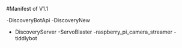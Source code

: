 #Manifest of V1.1

-DiscoveryBotApi
-DiscoveryNew
- DiscoveryServer
-ServoBlaster
-raspberry_pi_camera_streamer
-tiddlybot
